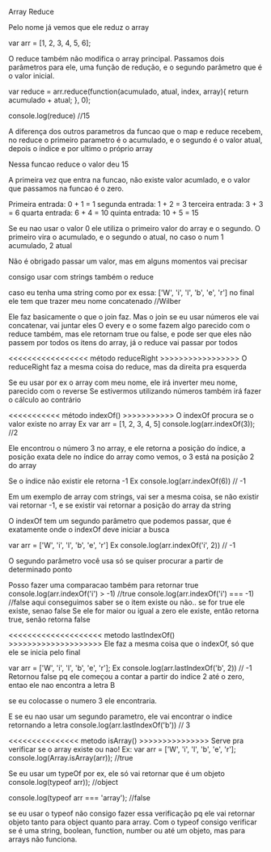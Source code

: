 Array Reduce

Pelo nome já vemos que ele reduz o array

var arr = [1, 2, 3, 4, 5, 6];

O reduce também não modifica o array principal. Passamos dois parâmetros para ele,
uma função de redução, e o segundo parâmetro que é o valor inicial.

var reduce = arr.reduce(function(acumulado, atual, index, array){
  return acumulado + atual;
}, 0);

console.log(reduce) //15

A diferença dos outros parametros da funcao que o map e reduce recebem, no reduce
o primeiro parametro é o acumulado, e o segundo é o valor atual, depois o índice e por ultimo
o próprio array

Nessa funcao reduce o valor deu 15

A primeira vez que entra na funcao, não existe valor acumlado, e o valor que passamos na funcao é o zero.

Primeira entrada: 0 + 1 = 1
segunda entrada: 1 + 2 = 3
terceira entrada: 3 + 3 = 6
quarta entrada: 6 + 4 = 10
quinta entrada: 10 + 5 = 15

Se eu nao usar o valor 0 ele utiliza o primeiro valor do array e o segundo. O primeiro vira o acumulado, e o segundo o atual, no caso o num 1 acumulado, 2 atual

Não é obrigado passar um valor, mas em alguns momentos vai precisar

consigo usar com strings também o reduce

caso eu tenha uma string como por ex essa: ['W', 'i', 'l', 'b', 'e', 'r']
no final ele tem que trazer meu nome concatenado //Wilber

Ele faz basicamente o que o join faz. Mas o join se eu usar números ele vai concatenar, vai juntar eles
O every e o some fazem algo parecido com o reduce também, mas ele retornam true ou false, e pode ser que
eles não passem por todos os itens do array, já o reduce vai passar por todos

<<<<<<<<<<<<<<<<< método reduceRight >>>>>>>>>>>>>>>>>
O reduceRight faz a mesma coisa do reduce, mas da direita pra esquerda

Se eu usar por ex o array com meu nome, ele irá inverter meu nome, parecido com o reverse
Se estivermos utilizando números também irá fazer o cálculo ao contrário

<<<<<<<<<<< método indexOf() >>>>>>>>>>>
O indexOf procura se o valor existe no array
Ex
var arr = [1, 2, 3, 4, 5]
console.log(arr.indexOf(3)); //2

Ele encontrou o número 3 no array, e ele retorna a posição do índice, a posição exata dele no índice do array
como vemos, o 3 está na posição 2 do array

Se o índice não existir ele retorna -1
Ex
console.log(arr.indexOf(6)) // -1

Em um exemplo de array com strings, vai ser a mesma coisa, se não existir vai retornar -1, e se existir vai
retornar a posição do array da string

O indexOf tem um segundo parâmetro que podemos passar, que é exatamente onde o indexOf deve iniciar a busca

var arr = ['W', 'i', 'l', 'b', 'e', 'r']
Ex console.log(arr.indexOf('i', 2)) // -1

O segundo parâmetro você usa só se quiser procurar a partir de determinado ponto

Posso fazer uma comparacao também para retornar true
console.log(arr.indexOf('i') > -1) //true
console.log(arr.indexOf('i') === -1) //false
aqui conseguimos saber se o item existe ou não.. se for true ele existe, senao false
Se ele for maior ou igual a zero ele existe, então retorna true, senão retorna false 

<<<<<<<<<<<<<<<<<<<< metodo lastIndexOf() >>>>>>>>>>>>>>>>>>>>
Ele faz a mesma coisa que o indexOf, só que ele se inicia pelo final

var arr = ['W', 'i', 'l', 'b', 'e', 'r'];
Ex console.log(arr.lastIndexOf('b', 2)) // -1
Retornou false pq ele começou a contar a partir do indice 2 até o zero, entao ele nao encontra a letra B

se eu colocasse o numero 3 ele encontraria.

E se eu nao usar um segundo parametro, ele vai encontrar o indice retornando a letra
console.log(arr.lastIndexOf('b')) // 3

<<<<<<<<<<<<<<< metodo isArray() >>>>>>>>>>>>>>>
Serve pra verificar se o array existe ou nao!
Ex:
var arr = ['W', 'i', 'l', 'b', 'e', 'r'];
console.log(Array.isArray(arr)); //true

Se eu usar um typeOf por ex, ele só vai retornar que é um objeto
console.log(typeof arr)); //object

console.log(typeof arr === 'array'); //false

se eu usar o typeof não consigo fazer essa verificação pq ele vai retornar objeto tanto para
object quanto para array. Com o typeof consigo verificar se é uma string, boolean, function, number ou até um objeto,
mas para arrays não funciona.